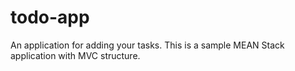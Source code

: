 # todo-app

An application for adding your tasks. This is a sample MEAN Stack application with MVC structure.
